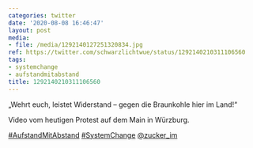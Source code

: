 ```yaml
---
categories: twitter
date: '2020-08-08 16:46:47'
layout: post
media:
- file: /media/1292140127251320834.jpg
ref: https://twitter.com/schwarzlichtwue/status/1292140210311106560
tags:
- systemchange
- aufstandmitabstand
title: 1292140210311106560
---
```

„Wehrt euch, leistet Widerstand – gegen die Braunkohle hier im Land!“



Video vom heutigen Protest auf dem Main in Würzburg.

[#AufstandMitAbstand](/t/aufstandmitabstand) [#SystemChange](/t/systemchange) [@zucker_im](https://twitter.com/zucker_im) 